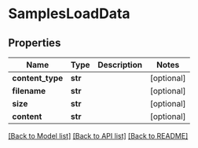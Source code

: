 # SamplesLoadData

## Properties
Name | Type | Description | Notes
------------ | ------------- | ------------- | -------------
**content_type** | **str** |  | [optional] 
**filename** | **str** |  | [optional] 
**size** | **str** |  | [optional] 
**content** | **str** |  | [optional] 

[[Back to Model list]](../README.md#documentation-for-models) [[Back to API list]](../README.md#documentation-for-api-endpoints) [[Back to README]](../README.md)


